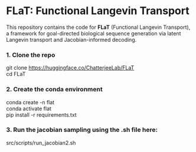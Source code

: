 # FLaT: Functional Langevin Transport

This repository contains the code for **FLaT** (Functional Langevin Transport), a framework for goal-directed biological sequence generation via latent Langevin transport and Jacobian-informed decoding.



### 1. Clone the repo
git clone https://huggingface.co/ChatterjeeLab/FLaT  
cd FLaT

### 2. Create the conda environment
conda create -n flat  
conda activate flat  
pip install -r requirements.txt


### 3. Run the jacobian sampling using the .sh file here:
src/scripts/run_jacobian2.sh